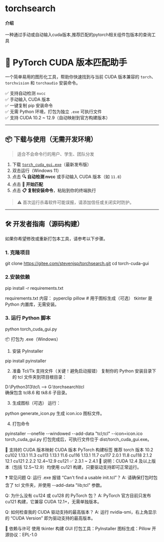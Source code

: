 # torchsearch

#### 介绍
一种通过手动或自动输入cuda版本,推荐匹配的pytorch相关组件包版本的查询工具

# 🎯 PyTorch CUDA 版本匹配助手

一个简单易用的图形化工具，帮助你快速找到与当前 CUDA 版本兼容的 `torch`、`torchvision` 和 `torchaudio` 安装命令。

✅ 支持自动检测 `nvcc`  
✅ 手动输入 CUDA 版本  
✅ 一键复制 pip 安装命令  
✅ 无需 Python 环境，打包为独立 `.exe` 可执行文件  
✅ 支持 CUDA 10.2 ~ 12.9（自动映射到官方构建版本）

---

## 📦 下载与使用（无需开发环境）

> 适合不会命令行的用户、学生、团队分发

1. 下载 [`torch_cuda_gui.exe`](https://gitee.com/stevenjsp/torchsearch/releases/download/0.0.1/torch_cuda_gui.exe)（最新发布版）
2. 双击运行（Windows 11）
3. 点击 **🔍 自动检测 nvcc** 或手动输入 CUDA 版本（如 `11.8`）
4. 点击 **🚀 开始匹配**
5. 点击 **📋 复制安装命令**，粘贴到你的终端执行

> ⚠️ 首次运行杀毒软件可能误报，请添加信任或关闭实时防护。

---

## 🛠 开发者指南（源码构建）

如果你希望修改或重新打包本工具，请参考以下步骤。

### 1. 克隆项目

git clone https://gitee.com/stevenjsp/torchsearch.git
cd torch-cuda-gui

### 2.安装依赖

pip install -r requirements.txt

requirements.txt 内容：
pyperclip
pillow  # 用于图标生成（可选）
tkinter 是 Python 内置库，无需安装。

### 3. 运行 Python 脚本

python torch_cuda_gui.py

📦 打包为 .exe（Windows）
1. 安装 PyInstaller

pip install pyinstaller

2. 准备 Tcl/Tk 支持文件（关键！避免启动报错）
复制你的 Python 安装目录下的 tcl 文件夹到项目根目录：

D:\Python313\tcl\  -->  G:\torchsearch\tcl\
确保包含 tcl8.6 和 tk8.6 子目录。

3. 生成图标（可选）
运行：

python generate_icon.py
生成 icon.ico 图标文件。

4. 打包命令

pyinstaller --onefile --windowed 
    --add-data "tcl;tcl" 
    --icon=icon.ico 
    torch_cuda_gui.py
打包完成后，可执行文件位于 dist/torch_cuda_gui.exe。

🔧 支持的 CUDA 版本映射
CUDA 版本	PyTorch 构建标签	推荐 torch 版本
10.2	cu102	1.13.1
11.3	cu113	1.13.1
11.6	cu116	1.13.1
11.7	cu117	2.0.1
11.8	cu118	2.1.2
12.1	cu121	2.2.2
12.4~12.9	cu121 ✅	2.3.1 ~ 2.4.1
📌 说明：CUDA 12.4 及以上版本（包括 12.5~12.9）均使用 cu121 构建，只要驱动支持即可正常运行。

❓ 常见问题
Q: 运行 .exe 报错 “Can't find a usable init.tcl”？
A: 请确保打包时包含了 tcl 文件夹，并使用 --add-data "lib;tcl" 参数。

Q: 为什么没有 cu124 或 cu128 的 PyTorch 包？
A: PyTorch 官方目前只发布 cu121 构建，它兼容 CUDA 12.1+，无需单独版本。

Q: 如何检查我的 CUDA 驱动支持的最高版本？
A: 运行 nvidia-smi，右上角显示的 “CUDA Version” 即为驱动支持的最高版本。

📎 依赖与许可
使用 tkinter 构建 GUI
打包工具：PyInstaller
图标生成：Pillow
开源协议：EPL-1.0

